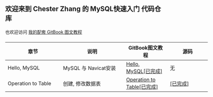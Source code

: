 ## 欢迎来到 Chester Zhang 的 MySQL快速入门 代码仓库
####
也欢迎访问 [我的配套 GitBook 图文教程](https://chesterzhang666.gitbook.io/intro-mysql/)
###

<table style="undefined;table-layout: fixed; width: 648px">
<colgroup>
<col style="width: 177px">
<col style="width: 202px">
<col style="width: 140px">
<col style="width: 129px">
</colgroup>
<thead>
  <tr>
    <th>章节</th>
    <th>说明</th>
    <th>GitBook图文教程</th>
    <th>源码</th>
  </tr>
</thead>
<tbody>
  <tr>
    <td>Hello, MySQL</td>
    <td>MySQL 与 Navicat安装</td>
    <td><a href="https://chesterzhang666.gitbook.io/intro-mysql/hello-mysql" target="_blank" rel="noopener noreferrer">Hello, MySQL[已完成]</a></td>
    <td>无</td>
  </tr>
  <tr>
    <td>Operation to Table</td>
    <td>创建, 修改数据表</td>
    <td><a href="https://chesterzhang666.gitbook.io/intro-mysql/operation-to-table" target="_blank" rel="noopener noreferrer">Operation to Table[已完成]</a></td>
    <td><a href="https://github.com/chesterzhang/intro_MySQL/tree/zhc_dev/operation_to_table" target="_blank" rel="noopener noreferrer">[已完成]</a></td>
  </tr>
</tbody>
</table>
